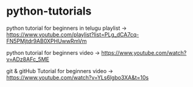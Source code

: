 # python-tutorials

python tutorial for beginners in telugu playlist -> https://www.youtube.com/playlist?list=PLg_dCA7cq-FN5PMjtdr9AB0XPHUwwRmVm

python tutorial for beginners video -> https://www.youtube.com/watch?v=ADz8AFc_5ME

git & gitHub Tutorial for beginners video -> https://www.youtube.com/watch?v=YLs6lgbo3XA&t=10s
